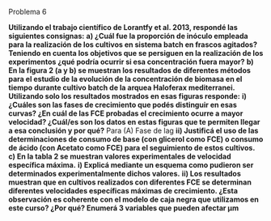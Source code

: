 Problema 6

**Utilizando el trabajo científico de Lorantfy et al. 2013, respondé las siguientes consignas:** 
**a) ¿Cuál fue la proporción de inóculo empleada para la realización de los cultivos en sistema batch en frascos agitados? Teniendo en cuenta los objetivos que se persiguen en la realización de los experimentos ¿qué podría ocurrir si esa concentración fuera mayor?**
**b) En la figura 2 (a y b) se muestran los resultados de diferentes métodos para el estudio de la evolución de la concentración de biomasa en el tiempo durante cultivo batch de la arquea Haloferax mediterranei. Utilizando solo los resultados mostrados en esas figuras responde:**
**i) ¿Cuáles son las fases de crecimiento que podés distinguir en esas curvas? ¿En cuál de las FCE probadas el crecimiento ocurre a mayor velocidad? ¿Cuál/es son los datos en estas figuras que te permiten llegar a esa conclusión y por qué?** 
Para (A)
Fase de lag 
**ii) Justificá el uso de las determinaciones de consumo de base (con glicerol como FCE) o consumo de ácido (con Acetato como FCE) para el seguimiento de estos cultivos.** 
**c) En la tabla 2 se muestran valores experimentales de velocidad específica máxima.**
**i) Explicá mediante un esquema como pudieron ser determinados experimentalmente dichos valores.**
**ii) Los resultados muestran que en cultivos realizados con diferentes FCE se determinan diferentes velocidades específicas máximas de crecimiento. ¿Esta observación es coherente con el modelo de caja negra que utilizamos en este curso? ¿Por qué? Enumerá 3 variables que pueden afectar µm**